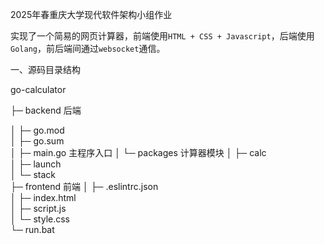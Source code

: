 2025年春重庆大学现代软件架构小组作业

实现了一个简易的网页计算器，前端使用`HTML + CSS + Javascript`，后端使用`Golang`，前后端间通过`websocket`通信。

一、源码目录结构

go-calculator

├─ backend                  后端

│    ├─ go.mod              
│    ├─ go.sum              
│    ├─ main.go             主程序入口
│    └─ packages            计算器模块
│           ├─ calc         
│           ├─ launch       
│           └─ stack        
├─ frontend                 前端
│    ├─ .eslintrc.json      
│    ├─ index.html          
│    ├─ script.js           
│    └─ style.css          
└─ run.bat                 